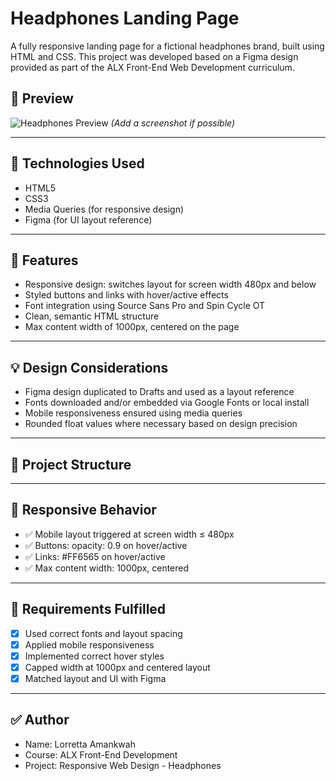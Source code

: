 # Headphones Landing Page

A fully responsive landing page for a fictional headphones brand, built using HTML and CSS. This project was developed based on a Figma design provided as part of the ALX Front-End Web Development curriculum.

## 📸 Preview

![Headphones Preview](./preview.png) *(Add a screenshot if possible)*

---

## 🔧 Technologies Used

- HTML5
- CSS3
- Media Queries (for responsive design)
- Figma (for UI layout reference)

---

## 🎯 Features

- Responsive design: switches layout for screen width 480px and below
- Styled buttons and links with hover/active effects
- Font integration using Source Sans Pro and Spin Cycle OT
- Clean, semantic HTML structure
- Max content width of 1000px, centered on the page

---

## 💡 Design Considerations

- Figma design duplicated to Drafts and used as a layout reference
- Fonts downloaded and/or embedded via Google Fonts or local install
- Mobile responsiveness ensured using media queries
- Rounded float values where necessary based on design precision

---

## 📁 Project Structure
---

## 📱 Responsive Behavior

- ✅ Mobile layout triggered at screen width ≤ 480px
- ✅ Buttons: opacity: 0.9 on hover/active
- ✅ Links: #FF6565 on hover/active
- ✅ Max content width: 1000px, centered

---

## 📌 Requirements Fulfilled

- [x] Used correct fonts and layout spacing
- [x] Applied mobile responsiveness
- [x] Implemented correct hover styles
- [x] Capped width at 1000px and centered layout
- [x] Matched layout and UI with Figma

---

## ✅ Author

- Name: Lorretta Amankwah 
- Course: ALX Front-End Development
- Project: Responsive Web Design - Headphones
